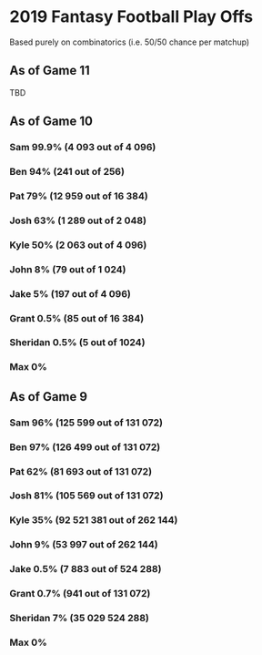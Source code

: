 # 2019 Fantasy Football Play Offs
Based purely on combinatorics (i.e. 50/50 chance per matchup)

## As of Game 11
TBD

## As of Game 10
### Sam 99.9% (4 093 out of 4 096)
### Ben 94% (241 out of 256)
### Pat 79% (12 959 out of 16 384)
### Josh 63% (1 289 out of 2 048)
### Kyle 50% (2 063 out of 4 096)
### John 8% (79 out of 1 024)
### Jake 5% (197 out of 4 096)
### Grant 0.5% (85 out of 16 384)
### Sheridan 0.5% (5 out of 1024)
### Max 0%

## As of Game 9
### Sam 96% (125 599 out of 131 072)
### Ben 97% (126 499 out of 131 072)
### Pat 62% (81 693 out of 131 072)
### Josh 81% (105 569 out of 131 072)
### Kyle 35% (92 521 381 out of 262 144)
### John 9% (53 997 out of 262 144)
### Jake 0.5% (7 883 out of 524 288)
### Grant 0.7% (941 out of 131 072)
### Sheridan 7% (35 029 524 288)
### Max 0%
